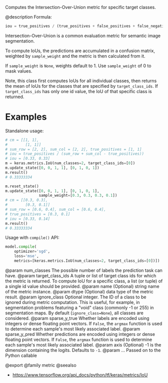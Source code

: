 Computes the Intersection-Over-Union metric for specific target classes.

@description
Formula:

```python
iou = true_positives / (true_positives + false_positives + false_negatives)
```
Intersection-Over-Union is a common evaluation metric for semantic image
segmentation.

To compute IoUs, the predictions are accumulated in a confusion matrix,
weighted by `sample_weight` and the metric is then calculated from it.

If `sample_weight` is `None`, weights default to 1.
Use `sample_weight` of 0 to mask values.

Note, this class first computes IoUs for all individual classes, then
returns the mean of IoUs for the classes that are specified by
`target_class_ids`. If `target_class_ids` has only one id value, the IoU of
that specific class is returned.

# Examples
Standalone usage:

```python
# cm = [[1, 1],
#        [1, 1]]
# sum_row = [2, 2], sum_col = [2, 2], true_positives = [1, 1]
# iou = true_positives / (sum_row + sum_col - true_positives))
# iou = [0.33, 0.33]
m = keras.metrics.IoU(num_classes=2, target_class_ids=[0])
m.update_state([0, 0, 1, 1], [0, 1, 0, 1])
m.result()
# 0.33333334
```

```python
m.reset_state()
m.update_state([0, 0, 1, 1], [0, 1, 0, 1],
               sample_weight=[0.3, 0.3, 0.3, 0.1])
# cm = [[0.3, 0.3],
#        [0.3, 0.1]]
# sum_row = [0.6, 0.4], sum_col = [0.6, 0.4],
# true_positives = [0.3, 0.1]
# iou = [0.33, 0.14]
m.result()
# 0.33333334
```

Usage with `compile()` API:

```python
model.compile(
    optimizer='sgd',
    loss='mse',
    metrics=[keras.metrics.IoU(num_classes=2, target_class_ids=[0])])
```

@param num_classes The possible number of labels the prediction task can have.
@param target_class_ids A tuple or list of target class ids for which the
    metric is returned. To compute IoU for a specific class, a list
    (or tuple) of a single id value should be provided.
@param name (Optional) string name of the metric instance.
@param dtype (Optional) data type of the metric result.
@param ignore_class Optional integer. The ID of a class to be ignored during
    metric computation. This is useful, for example, in segmentation
    problems featuring a "void" class (commonly -1 or 255) in
    segmentation maps. By default (`ignore_class=None`), all classes are
      considered.
@param sparse_y_true Whether labels are encoded using integers or
    dense floating point vectors. If `False`, the `argmax` function
    is used to determine each sample's most likely associated label.
@param sparse_y_pred Whether predictions are encoded using integers or
    dense floating point vectors. If `False`, the `argmax` function
    is used to determine each sample's most likely associated label.
@param axis (Optional) -1 is the dimension containing the logits.
    Defaults to `-1`.
@param ... Passed on to the Python callable

@export
@family metric
@seealso
+ <https://www.tensorflow.org/api_docs/python/tf/keras/metrics/IoU>
